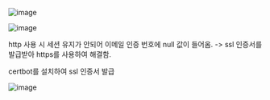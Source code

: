 ![image](https://sj-obsidian-bucket.s3.ap-northeast-2.amazonaws.com/aa75c775e021714a26fcda8e7b7c97e7.png)


![image](https://sj-obsidian-bucket.s3.ap-northeast-2.amazonaws.com/e7f4e3f5caeaad4241afd8f3cf712657.png)


http 사용 시 세션 유지가 안되어 이메일 인증 번호에 null 값이 들어옴.
-> ssl 인증서를 발급받아 https를 사용하여 해결함.


certbot를 설치하여 ssl 인증서 발급

![image](https://sj-obsidian-bucket.s3.ap-northeast-2.amazonaws.com/393f5150d5a1bf890a6778e3f5d875f0.png)





